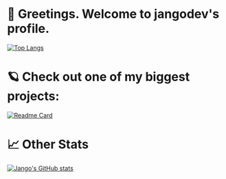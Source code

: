# 👋 Greetings. Welcome to jangodev's profile.
[![Top Langs](https://github-readme-stats.vercel.app/api/top-langs/?username=jangodev)](https://github.com/anuraghazra/github-readme-stats)

# 🪐 Check out one of my biggest projects:
[![Readme Card](https://github-readme-stats.vercel.app/api/pin/?username=jangodev&repo=nebulaproxy)](https://github.com/anuraghazra/github-readme-stats)

# 📈 Other Stats
[![Jango's GitHub stats](https://github-readme-stats.vercel.app/api?username=jangodev&show_icons=true&theme=radical)](https://github.com/anuraghazra/github-readme-stats)
